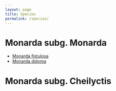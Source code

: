 ```yaml
---
layout: page
title: Species
permalink: /species/
---
```


# Monarda subg. Monarda

<ul>
  <li><a href="{{ '/species/monarda_fistulosa/monarda_fistulosa' | relative_url }}">Monarda fistulosa</a></li>
  <li><a href="{{ '/species/monarda_didyma/monarda_didyma' | relative_url }}">Monarda didyma</a></li>
  <!-- Add more species links here as needed -->
</ul>

# Monarda subg. Cheilyctis
